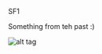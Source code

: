 SF1

Something from teh past :)

![alt tag](https://github.com/landroo/SF1/blob/main/pictures/sf1.png)

